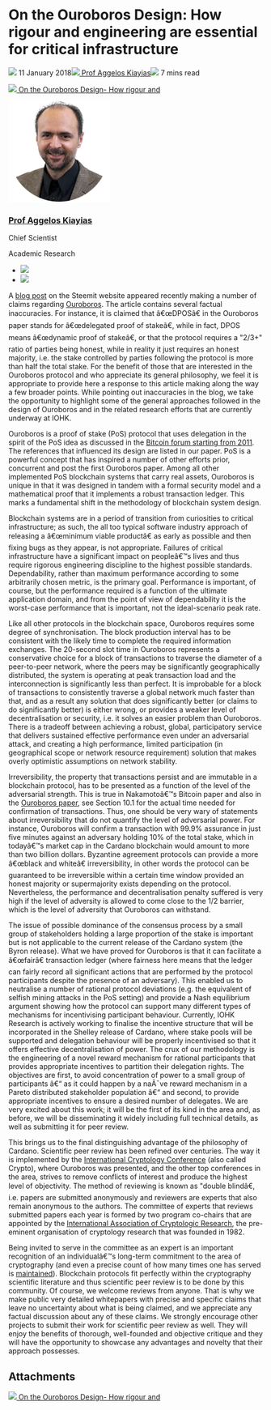 # On the Ouroboros Design: How rigour and engineering are essential for critical infrastructure
![](img/2018-01-11-on-the-ouroboros-design-how-rigour-and-engineering-are-essential-for-critical-infrastructure.002.png) 11 January 2018![](img/2018-01-11-on-the-ouroboros-design-how-rigour-and-engineering-are-essential-for-critical-infrastructure.002.png)[ Prof Aggelos Kiayias](/en/blog/authors/aggelos-kiayias/page-1/)![](img/2018-01-11-on-the-ouroboros-design-how-rigour-and-engineering-are-essential-for-critical-infrastructure.003.png) 7 mins read

![](img/2018-01-11-on-the-ouroboros-design-how-rigour-and-engineering-are-essential-for-critical-infrastructure.004.png)[ On the Ouroboros Design- How rigour and](https://ucarecdn.com/67b9e51b-1022-40d8-b7f2-fa143c8fea18/-/inline/yes/ "On the Ouroboros Design- How rigour and")

![Prof Aggelos Kiayias](img/2018-01-11-on-the-ouroboros-design-how-rigour-and-engineering-are-essential-for-critical-infrastructure.005.png)[](/en/blog/authors/aggelos-kiayias/page-1/)
### [**Prof Aggelos Kiayias**](/en/blog/authors/aggelos-kiayias/page-1/)
Chief Scientist

Academic Research

- ![](img/2018-01-11-on-the-ouroboros-design-how-rigour-and-engineering-are-essential-for-critical-infrastructure.006.png)[](mailto:aggelos.kiayias@iohk.io "Email")
- ![](img/2018-01-11-on-the-ouroboros-design-how-rigour-and-engineering-are-essential-for-critical-infrastructure.007.png)[](tmp///www.youtube.com/watch?v=nB6eDbnkAk8 "YouTube")

A [blog post](https://steemit.com/cardamon/@dan/peer-review-of-cardano-s-ouroboros "Peer Review of Cardano's Ouroboros, steemit.com") on the Steemit website appeared recently making a number of claims regarding [Ouroboros](/en/research/papers/#9BKRHCSI "Ouroboros: A Provably Secure Proof-of-Stake Blockchain Protocol, iohk.io"). The article contains several factual inaccuracies. For instance, it is claimed that â€œDPOSâ€ in the Ouroboros paper stands for â€œdelegated proof of stakeâ€, while in fact, DPOS means â€œdynamic proof of stakeâ€, or that the protocol requires a "2/3+" ratio of parties being honest, while in reality it just requires an honest majority, i.e. the stake controlled by parties following the protocol is more than half the total stake. For the benefit of those that are interested in the Ouroboros protocol and who appreciate its general philosophy, we feel it is appropriate to provide here a response to this article making along the way a few broader points. While pointing out inaccuracies in the blog, we take the opportunity to highlight some of the general approaches followed in the design of Ouroboros and in the related research efforts that are currently underway at IOHK.

Ouroboros is a proof of stake (PoS) protocol that uses delegation in the spirit of the PoS idea as discussed in the [Bitcoin forum starting from 2011](https://bitcointalk.org/index.php?topic=27787.0 "Proof of stake instead of proof of work, bitcointalk.org"). The references that influenced its design are listed in our paper. PoS is a powerful concept that has inspired a number of other efforts prior, concurrent and post the first Ouroboros paper. Among all other implemented PoS blockchain systems that carry real assets, Ouroboros is unique in that it was designed in tandem with a formal security model and a mathematical proof that it implements a robust transaction ledger. This marks a fundamental shift in the methodology of blockchain system design.

Blockchain systems are in a period of transition from curiosities to critical infrastructure; as such, the all too typical software industry approach of releasing a â€œminimum viable productâ€ as early as possible and then fixing bugs as they appear, is not appropriate. Failures of critical infrastructure have a significant impact on peopleâ€™s lives and thus require rigorous engineering discipline to the highest possible standards. Dependability, rather than maximum performance according to some arbitrarily chosen metric, is the primary goal. Performance is important, of course, but the performance required is a function of the ultimate application domain, and from the point of view of dependability it is the worst-case performance that is important, not the ideal-scenario peak rate.

Like all other protocols in the blockchain space, Ouroboros requires some degree of synchronisation. The block production interval has to be consistent with the likely time to complete the required information exchanges. The 20-second slot time in Ouroboros represents a conservative choice for a block of transactions to traverse the diameter of a peer-to-peer network, where the peers may be significantly geographically distributed, the system is operating at peak transaction load and the interconnection is significantly less than perfect. It is improbable for a block of transactions to consistently traverse a global network much faster than that, and as a result any solution that does significantly better (or claims to do significantly better) is either wrong, or provides a weaker level of decentralisation or security, i.e. it solves an easier problem than Ouroboros. There is a tradeoff between achieving a robust, global, participatory service that delivers sustained effective performance even under an adversarial attack, and creating a high performance, limited participation (in geographical scope or network resource requirement) solution that makes overly optimistic assumptions on network stability.

Irreversibility, the property that transactions persist and are immutable in a blockchain protocol, has to be presented as a function of the level of the adversarial strength. This is true in Nakamotoâ€™s Bitcoin paper and also in the [Ouroboros paper](/en/research/papers/#9BKRHCSI "Ouroboros: A Provably Secure Proof-of-Stake Blockchain Protocol, iohk.io"), see Section 10.1 for the actual time needed for confirmation of transactions. Thus, one should be very wary of statements about irreversibility that do not quantify the level of adversarial power. For instance, Ouroboros will confirm a transaction with 99.9% assurance in just five minutes against an adversary holding 10% of the total stake, which in todayâ€™s market cap in the Cardano blockchain would amount to more than two billion dollars. Byzantine agreement protocols can provide a more â€œblack and whiteâ€ irreversibility, in other words the protocol can be guaranteed to be irreversible within a certain time window provided an honest majority or supermajority exists depending on the protocol. Nevertheless, the performance and decentralisation penalty suffered is very high if the level of adversity is allowed to come close to the 1/2 barrier, which is the level of adversity that Ouroboros can withstand.

The issue of possible dominance of the consensus process by a small group of stakeholders holding a large proportion of the stake is important but is not applicable to the current release of the Cardano system (the Byron release). What we have proved for Ouroboros is that it can facilitate a â€œfairâ€ transaction ledger (where fairness here means that the ledger can fairly record all significant actions that are performed by the protocol participants despite the presence of an adversary). This enabled us to neutralise a number of rational protocol deviations (e.g. the equivalent of selfish mining attacks in the PoS setting) and provide a Nash equilibrium argument showing how the protocol can support many different types of mechanisms for incentivising participant behaviour. Currently, IOHK Research is actively working to finalise the incentive structure that will be incorporated in the Shelley release of Cardano, where stake pools will be supported and delegation behaviour will be properly incentivised so that it offers effective decentralisation of power. The crux of our methodology is the engineering of a novel reward mechanism for rational participants that provides appropriate incentives to partition their delegation rights. The objectives are first, to avoid concentration of power to a small group of participants â€“ as it could happen by a naÃ¯ve reward mechanism in a Pareto distributed stakeholder population â€“ and second, to provide appropriate incentives to ensure a desired number of delegates. We are very excited about this work; it will be the first of its kind in the area and, as before, we will be disseminating it widely including full technical details, as well as submitting it for peer review.

This brings us to the final distinguishing advantage of the philosophy of Cardano. Scientific peer review has been refined over centuries. The way it is implemented by the [International Cryptology Conference](https://www.iacr.org/conferences/crypto2017/ "Crypto 2017, iacr.org") (also called Crypto), where Ouroboros was presented, and the other top conferences in the area, strives to remove conflicts of interest and produce the highest level of objectivity. The method of reviewing is known as "double blindâ€, i.e. papers are submitted anonymously and reviewers are experts that also remain anonymous to the authors. The committee of experts that reviews submitted papers each year is formed by two program co-chairs that are appointed by the [International Association of Cryptologic Research](https://www.iacr.org/ "iacr.org"), the pre-eminent organisation of cryptology research that was founded in 1982.

Being invited to serve in the committee as an expert is an important recognition of an individualâ€™s long-term commitment to the area of cryptography (and even a precise count of how many times one has served is [maintained](https://www.iacr.org/cryptodb/data/stats.php "Publishing Statistics, iacr.org")). Blockchain protocols fit perfectly within the cryptography scientific literature and thus scientific peer review is to be done by this community. Of course, we welcome reviews from anyone. That is why we make public very detailed whitepapers with precise and specific claims that leave no uncertainty about what is being claimed, and we appreciate any factual discussion about any of these claims. We strongly encourage other projects to submit their work for scientific peer review as well. They will enjoy the benefits of thorough, well-founded and objective critique and they will have the opportunity to showcase any advantages and novelty that their approach possesses.
## **Attachments**
![](img/2018-01-11-on-the-ouroboros-design-how-rigour-and-engineering-are-essential-for-critical-infrastructure.004.png)[ On the Ouroboros Design- How rigour and](https://ucarecdn.com/67b9e51b-1022-40d8-b7f2-fa143c8fea18/-/inline/yes/ "On the Ouroboros Design- How rigour and")
